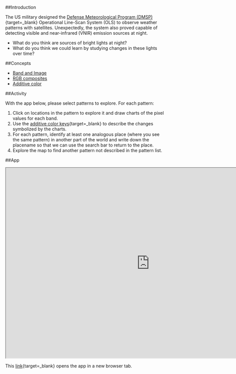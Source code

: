 ##Introduction  

The US military designed the [Defense Meteorological Program (DMSP)](https://eogdata.mines.edu/products/dmsp/){target=_blank} Operational Line-Scan System (OLS) to observe weather patterns with satellites. Unexpectedly, the system also proved capable of detecting visible and near-infrared (VNIR) emission sources at night.

- What do you think are sources of bright lights at night?  
- What do you think we could learn by studying changes in these lights over time?  

##Concepts     

- [Band and Image](../../concepts/bands_image.md)  
- [RGB composites](../../concepts/rgb_composites.md)  
- [Additive color](../../concepts/additive_color.md)  

##Activity    

With the app below, please select patterns to explore. For each pattern:  

1. Click on locations in the pattern to explore it and draw charts of the pixel values for each band.
2. Use the [additive color keys](../../concepts/additive_color.md){target=_blank} to describe the changes symbolized by the charts.
3. For each pattern, identify at least one analogous place (where you see the same pattern) in another part of the world and write down the placename so that we can use the search bar to return to the place.  
4. Explore the map to find another pattern not described in the pattern list.  

##App  

<iframe
  src="https://jhowarth.users.earthengine.app/view/rgb-nighttime-lights"
  style="width:910px; height:605px;"
></iframe>

This [link](https://jhowarth.users.earthengine.app/view/rgb-nighttime-lights){target=_blank} opens the app in a new browser tab.  
